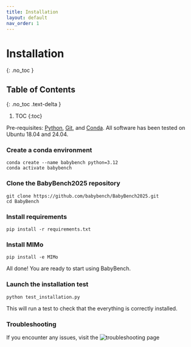 ```yaml
---
title: Installation
layout: default
nav_order: 1
---
```


# Installation
{: .no_toc }

## Table of Contents
{: .no_toc .text-delta }

1. TOC
{:toc}

Pre-requisites: [Python](https://www.python.org/), [Git](https://git-scm.com/), and [Conda](https://www.anaconda.com/products/individual). All software has been tested on Ubuntu 18.04 and 24.04.

### Create a conda environment
  
  ```
  conda create --name babybench python=3.12
  conda activate babybench
  ```
  
###  Clone the BabyBench2025 repository
  
  ```
  git clone https://github.com/babybench/BabyBench2025.git
  cd BabyBench
  ```
  
### Install requirements
  
  ```
  pip install -r requirements.txt
  ```
  
### Install MIMo
  
  ```
  pip install -e MIMo
  ```
  

All done! You are ready to start using BabyBench.

### Launch the installation test
  
  ```
  python test_installation.py
  ```

This will run a test to check that the everything is correctly installed.  

### Troubleshooting

If you encounter any issues, visit the ![troubleshooting page](https://babybench.github.io/babybench2025/wiki/troubleshooting)